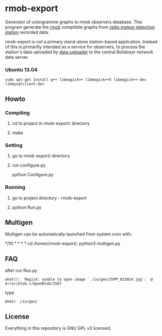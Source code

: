 rmob-export
===========

Generator of colorgramme graphs to rmob observers database. This program generate the [rmob](http://www.rmob.org/livedata/main.php) compitible graphs from [radio meteor detection station](https://github.com/bolidozor/RMDS) recorded data. 

rmob-export is not a primary stand-alone station-based application. Instead of this is primarilly intended as a service for observers, to process the station's data uploaded by [data-uploader](https://github.com/MLAB-project/data-uploader) to the central Bolidozor network data server.

### Ubuntu 13.04

    sudo apt-get install g++ libmagick++ libmagick++5 libmagick++-dev libmysqlclient-dev
 

## Howto

### Compiling

1. cd to project in rmob-export/ directory

2. make

### Setting

1. go to rmob-export/ directory

2. run configure.py
    
    python Configure.py


### Running

1. go to project directory - rmob-export

2. python Run.py


## Multigen

Multigen can be automatically launched from system cron with:

  */10 * * * * cd /home/<data>/rmob-export/; python3 multigen.py


## FAQ

after run Run.py
    
    what():  Magick: unable to open image `./io/gen/ZVPP_022014.jpg':  @ error/blob.c/OpenBlob/2587
    
type

    mkdir ./io/gen/
    

## License

Everything in this repository is GNU GPL v3 licensed.
